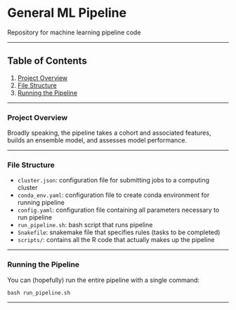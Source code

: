 # General ML Pipeline
Repository for machine learning pipeline code

<hr>

## Table of Contents
1. [Project Overview](#Project_Overview)
2. [File Structure](#Directory_Structure)
3. [Running the Pipeline](#Running_the_Pipeline)

<hr>

### Project Overview <a name='Project_Overview'></a>
Broadly speaking, the pipeline takes a cohort and associated features, builds an ensemble model, and assesses model performance.

<hr>

### File Structure <a name='File_Structure'></a>
- `cluster.json`: configuration file for submitting jobs to a computing cluster
- `conda_env.yaml`: configuration file to create conda environment for running pipeline
- `config.yaml`: configuration file containing  all parameters necessary to run pipeline
- `run_pipeline.sh`: bash script that runs pipeline
- `Snakefile`: snakemake file that specifies rules (tasks to be completed)
- `scripts/`: contains all the R code that actually makes up the pipeline

<hr>

### Running the Pipeline <a name='Running_the_Pipeline'></a>
You can (hopefully) run the entire pipeline with a single command:

```console
bash run_pipeline.sh
```

<hr>
